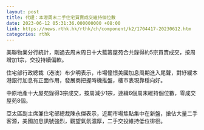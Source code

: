 ```yaml
---
layout: post
title: 代理：本港周末二手住宅買賣成交維持個位數
date: 2023-06-12 05:31:36.000000000 +08:00
link: https://news.rthk.hk/rthk/ch/component/k2/1704417-20230612.htm
categories: rthk
---
```


美聯物業分行統計，剛過去周末周日十大藍籌屋苑合共錄得約5宗買賣成交，按周增加1宗，交投持續偏軟。

住宅部行政總裁（港澳）布少明表示，市場憧憬美國加息周期進入尾聲，對紓緩本港銀行加息有正面作用，發展商把握時機推盤，樓市表現靠穩向好。

中原地產十大屋苑錄得3宗成交，按周減少1宗，連續6個周末維持個位數，零成交屋苑8個。

亞太區副主席兼住宅部總裁陳永傑表示，近期市場焦點集中在新盤，搶佔大量二手客源，美國加息訊號強烈，觀望氣氛濃厚，二手交投維持低位徘徊。
